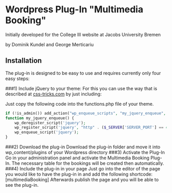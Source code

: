 Wordpress Plug-In "Multimedia Booking"
======================================

Initially developed for the College III website at Jacobs University Bremen

by Dominik Kundel and George Merticariu

Installation
------------

The plug-in is designed to be easy to use and requires currently only four easy steps:

###1) Include jQuery to your theme:
For this you can use the way that is described at [css-tricks.com](http://css-tricks.com/snippets/wordpress/include-jquery-in-wordpress-theme/) by just including:

Just copy the following code into the functions.php file of your theme.
```php
if (!is_admin()) add_action("wp_enqueue_scripts", "my_jquery_enqueue", 11);
function my_jquery_enqueue() {
    wp_deregister_script('jquery');
    wp_register_script('jquery', "http" . ($_SERVER['SERVER_PORT'] == 443 ? "s" : "") . "://ajax.googleapis.com/ajax/libs/jquery/1.7.1/jquery.min.js", false, null);
    wp_enqueue_script('jquery');
}
```

###2) Download the plug-in
Download the plug-in folder and move it into wp_content/plugins of your Wordpress directory
###3) Activate the Plug-In
Go in your administration panel and activate the Multimedia Booking Plug-In. 
The necessary table for the bookings will be created then automatically.
###4) Include the plug-in in your page
Just go into the editor of the page you would like to have the plug-in in and add the following shortcode:
    [multimediaBooking]
Afterwards publish the page and you will be able to see the plug-in.